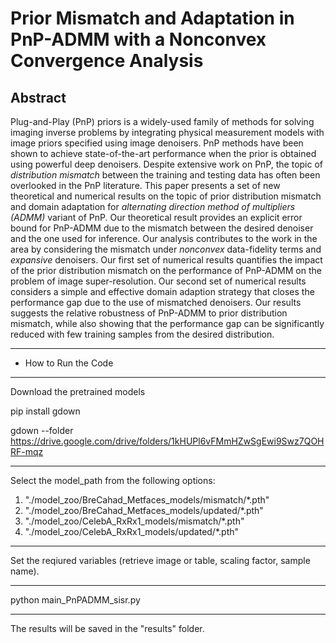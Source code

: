 # Prior Mismatch and Adaptation in PnP-ADMM with a Nonconvex Convergence Analysis 



Abstract
----------
Plug-and-Play (PnP) priors is a widely-used family of methods for solving
imaging inverse problems by integrating physical measurement models with
image priors specified using image denoisers.  PnP methods have been shown
to achieve state-of-the-art performance when the prior is obtained using 
powerful deep denoisers. Despite extensive work on PnP, the topic of 
<em>distribution mismatch</em> between the training and testing data has often
been overlooked in the PnP literature. This paper presents a set of new theoretical
and numerical results on the topic of prior distribution mismatch and domain 
adaptation for *alternating direction method of multipliers (ADMM)* variant 
of PnP. Our theoretical result provides an explicit error bound for PnP-ADMM due 
to the mismatch between the desired denoiser and the one used for inference. 
Our analysis contributes to the work in the area by considering the mismatch under 
*nonconvex* data-fidelity terms and *expansive* denoisers.
Our first set of numerical results quantifies the impact of the prior distribution 
mismatch on the performance of PnP-ADMM on the problem of image super-resolution.
Our second set of numerical results considers a simple and effective domain adaption
strategy that closes the performance gap due to the use of mismatched denoisers.
Our results suggests the relative robustness of PnP-ADMM to prior distribution 
mismatch, while also showing that the performance gap can be significantly
reduced with few training samples from the desired distribution.

----------
* How to Run the Code
----------
Download the pretrained models 

pip install gdown 

gdown --folder https://drive.google.com/drive/folders/1kHUPl6vFMmHZwSgEwi9Swz7QOHRF-mqz

-------- 
Select the model_path from the following options: 
 1. "./model_zoo/BreCahad_Metfaces_models/mismatch/*.pth"
 2. "./model_zoo/BreCahad_Metfaces_models/updated/*.pth"
 3. "./model_zoo/CelebA_RxRx1_models/mismatch/*.pth"
 4. "./model_zoo/CelebA_RxRx1_models/updated/*.pth"

--------
Set the reqiured variables (retrieve image or table, scaling factor, sample name). 

--------
python main_PnPADMM_sisr.py 

-------
The results will be saved in the "results" folder. 
